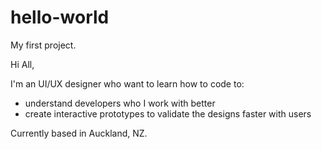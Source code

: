 # hello-world
My first project. 

Hi All, 

I'm an UI/UX designer who want to learn how to code to:
  - understand developers who I work with better 
  - create interactive prototypes to validate the designs faster with users
  
 Currently based in Auckland, NZ. 
